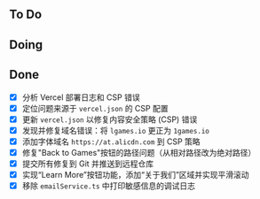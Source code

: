 ## To Do


## Doing


## Done
- [x] 分析 Vercel 部署日志和 CSP 错误
- [x] 定位问题来源于 `vercel.json` 的 CSP 配置
- [x] 更新 `vercel.json` 以修复内容安全策略 (CSP) 错误
- [x] 发现并修复域名错误：将 `lgames.io` 更正为 `1games.io`
- [x] 添加字体域名 `https://at.alicdn.com` 到 CSP 策略
- [x] 修复"Back to Games"按钮的路径问题（从相对路径改为绝对路径）
- [x] 提交所有修复到 Git 并推送到远程仓库
- [x] 实现“Learn More”按钮功能，添加“关于我们”区域并实现平滑滚动
- [x] 移除 `emailService.ts` 中打印敏感信息的调试日志

